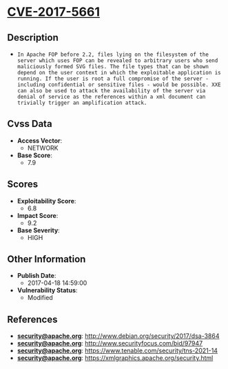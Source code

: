 
# [CVE-2017-5661](http://www.debian.org/security/2017/dsa-3864)

## Description

- `In Apache FOP before 2.2, files lying on the filesystem of the server which uses FOP can be revealed to arbitrary users who send maliciously formed SVG files. The file types that can be shown depend on the user context in which the exploitable application is running. If the user is root a full compromise of the server - including confidential or sensitive files - would be possible. XXE can also be used to attack the availability of the server via denial of service as the references within a xml document can trivially trigger an amplification attack.`

## Cvss Data

- **Access Vector**:
  - NETWORK
- **Base Score**:
  - 7.9

## Scores

- **Exploitability Score**:
  - 6.8
- **Impact Score**:
  - 9.2
- **Base Severity**:
  - HIGH

## Other Information

- **Publish Date**:
  - 2017-04-18 14:59:00
- **Vulnerability Status**:
  - Modified

## References

- **security@apache.org**: http://www.debian.org/security/2017/dsa-3864
- **security@apache.org**: http://www.securityfocus.com/bid/97947
- **security@apache.org**: https://www.tenable.com/security/tns-2021-14
- **security@apache.org**: https://xmlgraphics.apache.org/security.html
